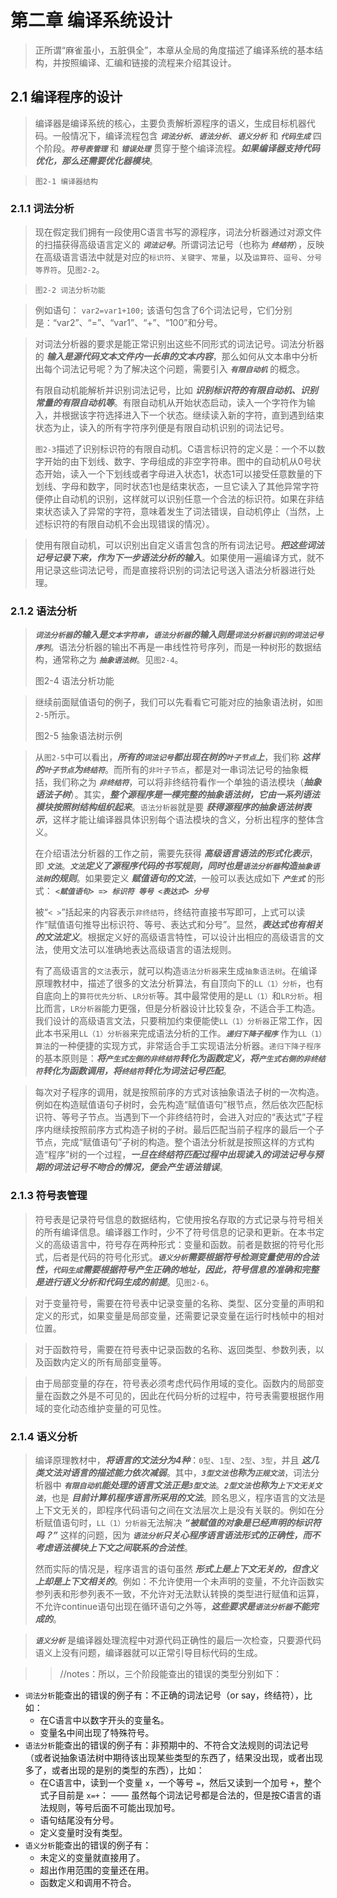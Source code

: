 
# 第二章 编译系统设计
> 正所谓“麻雀虽小，五脏俱全”，本章从全局的角度描述了编译系统的基本结构，并按照编译、汇编和链接的流程来介绍其设计。

## 2.1 编译程序的设计
> 编译器是编译系统的核心，主要负责解析源程序的语义，生成目标机器代码。一般情况下，编译流程包含 ***`词法分析`***、***`语法分析`***、***`语义分析`*** 和 ***`代码生成`*** 四个阶段。***`符号表管理`*** 和 ***`错误处理`*** 贯穿于整个编译流程。***如果编译器支持代码优化，那么还需要优化器模块***。

> `图2-1 编译器结构`

### 2.1.1 词法分析
> 现在假定我们拥有一段使用C语言书写的源程序，词法分析器通过对源文件的扫描获得高级语言定义的 ***`词法记号`***。所谓词法记号（也称为 ***`终结符`***），反映在高级语言语法中就是对应的`标识符`、`关键字`、`常量`，以及`运算符`、`逗号`、`分号等界符`。见`图2-2`。

> `图2-2 词法分析功能`

> 例如语句： `var2=var1+100;` 该语句包含了6个词法记号，它们分别是：“var2”、“=”、“var1”、“+”、“100”和分号。

> 对词法分析器的要求是能正常识别出这些不同形式的词法记号。词法分析器的 ***输入是源代码文本文件内一长串的文本内容***，那么如何从文本串中分析出每个词法记号呢？为了解决这个问题，需要引入 ***`有限自动机`*** 的概念。
> 
> 有限自动机能解析并识别词法记号，比如 ***识别标识符的有限自动机、识别常量的有限自动机等***。有限自动机从开始状态启动，读入一个字符作为输入，并根据该字符选择进入下一个状态。继续读入新的字符，直到遇到结束状态为止，读入的所有字符序列便是有限自动机识别的词法记号。
> 
> `图2-3`描述了识别标识符的有限自动机。C语言标识符的定义是：一个不以数字开始的由下划线、数字、字母组成的非空字符串。图中的自动机从0号状态开始，读入一个下划线或者字母进入状态1，状态1可以接受任意数量的下划线、字母和数字，同时状态1也是结束状态，一旦它读入了其他异常字符便停止自动机的识别，这样就可以识别任意一个合法的标识符。如果在非结束状态读入了异常的字符，意味着发生了词法错误，自动机停止（当然，上述标识符的有限自动机不会出现错误的情况）。

> 使用有限自动机，可以识别出自定义语言包含的所有词法记号。***把这些词法记号记录下来，作为下一步语法分析的输入***。如果使用一遍编译方式，就不用记录这些词法记号，而是直接将识别的词法记号送入语法分析器进行处理。

### 2.1.2 语法分析
> ***`词法分析器`的输入是`文本字符串`，`语法分析器`的输入则是`词法分析器识别的词法记号序列`***。语法分析器的输出不再是一串线性符号序列，而是一种树形的数据结构，通常称之为 ***`抽象语法树`***。见`图2-4`。
>
> 图2-4 语法分析功能

> 继续前面赋值语句的例子，我们可以先看看它可能对应的抽象语法树，如`图2-5`所示。
> 
> 图2-5 抽象语法树示例

> 从`图2-5`中可以看出，***所有的`词法记号`都出现在树的`叶子节点`上***，我们称 ***这样的`叶子节点`为`终结符`***。而所有的`非叶子节点`，都是对一串词法记号的抽象概括，我们称之为 ***`非终结符`***，可以将非终结符看作一个单独的语法模块（***抽象语法子树***）。其实，***整个源程序是一棵完整的抽象语法树，它由一系列语法模块按照树结构组织起来***。`语法分析器`就是要 ***获得源程序的抽象语法树表示***，这样才能让编译器具体识别每个语法模块的含义，分析出程序的整体含义。
> 
> 在介绍语法分析器的工作之前，需要先获得 ***高级语言语法的形式化表示***，即 ***`文法`***。***`文法`定义了源程序代码的书写规则，同时也是`语法分析器`构造`抽象语法树`的规则***。如果要定义 ***赋值语句的文法***，一般可以表达成如下 ***`产生式`*** 的形式： ***`<赋值语句> => 标识符 等号 <表达式> 分号`***
> 
> 被“`< >`”括起来的内容表示`非终结符`，终结符直接书写即可，上式可以读作“赋值语句推导出标识符、等号、表达式和分号”。显然，***表达式也有相关的文法定义***。根据定义好的高级语言特性，可以设计出相应的高级语言的文法，使用文法可以准确地表达高级语言的语法规则。
> 
> 有了高级语言的`文法`表示，就可以构造`语法分析器`来生成`抽象语法树`。在编译原理教材中，描述了很多的文法分析算法，有自顶向下的`LL（1）分析`，也有自底向上的`算符优先分析`、`LR分析`等。其中最常使用的是`LL（1）`和`LR分析`。相比而言，`LR分析器`能力更强，但是分析器设计比较复杂，不适合手工构造。我们设计的高级语言文法，只要稍加约束便能使`LL（1）分析器`正常工作，因此本书采用`LL（1）分析器`来完成语法分析的工作。***`递归下降子程序`*** 作为`LL（1）算法`的一种便捷的实现方式，非常适合手工实现语法分析器。`递归下降子程序`的基本原则是：***将`产生式左侧的非终结符`转化为函数定义，将`产生式右侧的非终结符`转化为函数调用，将`终结符`转化为词法记号匹配***。

> 每次对子程序的调用，就是按照前序的方式对该抽象语法子树的一次构造。例如在构造赋值语句子树时，会先构造“赋值语句”根节点，然后依次匹配标识符、等号子节点。当遇到下一个非终结符时，会进入对应的“表达式”子程序内继续按照前序方式构造子树的子树。最后匹配当前子程序的最后一个子节点，完成“赋值语句”子树的构造。整个语法分析就是按照这样的方式构造“程序”树的一个过程，***一旦在终结符匹配过程中出现读入的词法记号与预期的词法记号不吻合的情况，便会产生语法错误***。

### 2.1.3 符号表管理
> 符号表是记录符号信息的数据结构，它使用按名存取的方式记录与符号相关的所有编译信息。编译器工作时，少不了符号信息的记录和更新。在本书定义的高级语言中，符号存在两种形式：变量和函数。前者是数据的符号化形式，后者是代码的符号化形式。***`语义分析`需要根据符号检测变量使用的合法性，`代码生成`需要根据符号产生正确的地址，因此，符号信息的准确和完整是进行语义分析和代码生成的前提***。见`图2-6`。

> 对于变量符号，需要在符号表中记录变量的名称、类型、区分变量的声明和定义的形式，如果变量是局部变量，还需要记录变量在运行时栈帧中的相对位置。

> 对于函数符号，需要在符号表中记录函数的名称、返回类型、参数列表，以及函数内定义的所有局部变量等。

> 由于局部变量的存在，符号表必须考虑代码作用域的变化。函数内的局部变量在函数之外是不可见的，因此在代码分析的过程中，符号表需要根据作用域的变化动态维护变量的可见性。

### 2.1.4 语义分析
> 编译原理教材中，***将语言的文法分为4种***：`0型`、`1型`、`2型`、`3型`，并且 ***这几类文法对语言的描述能力依次减弱***。其中，***`3型文法`也称为`正规文法`***，词法分析器中 ***`有限自动机`能处理的语言文法正是`3型文法`***。***`2型文法`也称为`上下文无关文法`***，也是 ***目前计算机程序语言所采用的文法***。顾名思义，程序语言的文法是上下文无关的，即程序代码语句之间在文法层次上是没有关联的。例如在分析赋值语句时，`LL（1）分析器`无法解决 ***“被赋值的对象是已经声明的标识符吗？”*** 这样的问题，因为 ***`语法分析`只关心程序语言语法形式的正确性，而不考虑语法模块上下文之间联系的合法性***。
> 
> 然而实际的情况是，程序语言的语句虽然 ***形式上是上下文无关的，但含义上却是上下文相关的***。例如：不允许使用一个未声明的变量，不允许函数实参列表和形参列表不一致，不允许对无法默认转换的类型进行赋值和运算，不允许continue语句出现在循环语句之外等，***这些要求是`语法分析器`不能完成的***。

> ***`语义分析`*** 是编译器处理流程中对源代码正确性的最后一次检查，只要源代码语义上没有问题，编译器就可以正常引导目标代码的生成。

>> //notes：所以，三个阶段能查出的错误的类型分别如下：
- `词法分析`能查出的错误的例子有：不正确的词法记号（or say，终结符），比如：
  * 在C语言中以数字开头的变量名。
  * 变量名中间出现了特殊符号。
- `语法分析`能查出的错误的例子有：非预期中的、不符合文法规则的词法记号（或者说抽象语法树中期待该出现某些类型的东西了，结果没出现，或者出现多了，或者出现的是别的类型的东西），比如：
  * 在C语言中，读到一个变量 `x`，一个等号 `=`，然后又读到一个加号 `+`，整个式子目前是 `x=+`： —— 虽然每个词法记号都是合法的，但是按C语言的语法规则，等号后面不可能出现加号。
  * 语句结尾没有分号。
  * 定义变量时没有类型。
- `语义分析`能查出的错误的例子有：
  * 未定义的变量就直接用了。
  * 超出作用范围的变量还在用。
  * 函数定义和调用不符合。
